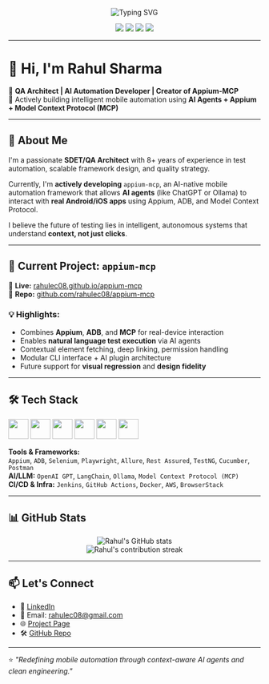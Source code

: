 <p align="center">
  <img src="https://readme-typing-svg.demolab.com?font=Fira+Code&duration=4000&pause=1000&color=00F7FF&center=true&vCenter=true&multiline=true&width=600&height=100&lines=QA+Architect+%7C+AI+Mobile+Automation+Developer;Creator+of+Appium-MCP+Framework;8%2B+Years+of+Automation+Excellence" alt="Typing SVG" />
</p>

<p align="center">
  <a href="https://linkedin.com/in/rahul-sharma-01"><img src="https://img.shields.io/badge/LinkedIn-blue?logo=linkedin" /></a>
  <a href="mailto:rahulec08@gmail.com"><img src="https://img.shields.io/badge/Email-rahulec08@gmail.com-red?logo=gmail" /></a>
  <img src="https://img.shields.io/badge/Appium-MCP_Project-blueviolet?logo=appium" />
  <img src="https://img.shields.io/badge/Automation%20Expert-JavaScript%20%7C%20Java-brightgreen" />
</p>

---

# 👋 Hi, I'm Rahul Sharma

🧪 **QA Architect | AI Automation Developer | Creator of Appium-MCP**  
📱 Actively building intelligent mobile automation using **AI Agents + Appium + Model Context Protocol (MCP)**

---

## 🧠 About Me

I'm a passionate **SDET/QA Architect** with 8+ years of experience in test automation, scalable framework design, and quality strategy.

Currently, I'm **actively developing** `appium-mcp`, an AI-native mobile automation framework that allows **AI agents** (like ChatGPT or Ollama) to interact with **real Android/iOS apps** using Appium, ADB, and Model Context Protocol.

I believe the future of testing lies in intelligent, autonomous systems that understand **context, not just clicks**.

---

## 🚀 Current Project: `appium-mcp`

🔗 **Live:** [rahulec08.github.io/appium-mcp](https://rahulec08.github.io/appium-mcp/)  
📂 **Repo:** [github.com/rahulec08/appium-mcp](https://github.com/rahulec08/appium-mcp)

### 💡 Highlights:

- Combines **Appium**, **ADB**, and **MCP** for real-device interaction
- Enables **natural language test execution** via AI agents
- Contextual element fetching, deep linking, permission handling
- Modular CLI interface + AI plugin architecture
- Future support for **visual regression** and **design fidelity**

---

## 🛠️ Tech Stack

<p align="left">
  <img src="https://cdn.jsdelivr.net/gh/devicons/devicon/icons/java/java-original.svg" width="40" />
  <img src="https://cdn.jsdelivr.net/gh/devicons/devicon/icons/javascript/javascript-original.svg" width="40" />
  <img src="https://cdn.jsdelivr.net/gh/devicons/devicon/icons/python/python-original.svg" width="40" />
  <img src="https://cdn.jsdelivr.net/gh/devicons/devicon/icons/nodejs/nodejs-original.svg" width="40" />
  <img src="https://cdn.jsdelivr.net/gh/devicons/devicon/icons/docker/docker-original.svg" width="40" />
  <img src="https://cdn.jsdelivr.net/gh/devicons/devicon/icons/github/github-original.svg" width="40" />
</p>

**Tools & Frameworks:**  
`Appium`, `ADB`, `Selenium`, `Playwright`, `Allure`, `Rest Assured`, `TestNG`, `Cucumber`, `Postman`  
**AI/LLM:** `OpenAI GPT`, `LangChain`, `Ollama`, `Model Context Protocol (MCP)`  
**CI/CD & Infra:** `Jenkins`, `GitHub Actions`, `Docker`, `AWS`, `BrowserStack`

---

## 📊 GitHub Stats

<p align="center">
  <img src="https://github-readme-stats.vercel.app/api?username=rahulec08&show_icons=true&theme=tokyonight" alt="Rahul's GitHub stats" />
  <br/>
  <img src="https://github-readme-streak-stats.herokuapp.com/?user=rahulec08&theme=tokyonight" alt="Rahul's contribution streak" />
</p>

---

## 📫 Let's Connect

- 💼 [LinkedIn](https://linkedin.com/in/rahul-sharma-01)  
- 📧 Email: rahulec08@gmail.com  
- 🌐 [Project Page](https://rahulec08.github.io/appium-mcp/)  
- 🛠️ [GitHub Repo](https://github.com/rahulec08/appium-mcp)

---

⭐ *"Redefining mobile automation through context-aware AI agents and clean engineering."*
